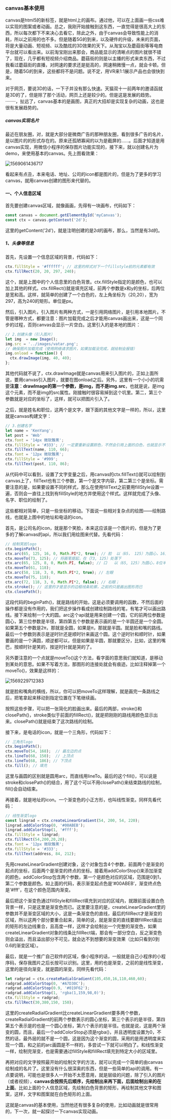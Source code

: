 ### canvas基本使用

canvas是html5的新标签，就是html上的画布。通过他，可以在上面画一些css难以实现的图案或者动画。总之，我刚开始接触到这东西，一直觉得是很高大上的东西，所以每次都下不来决心去看它，除此之外，由于canvas会导致性能上的消耗，所以之前用的也不多。但是随着5G的到来，以及硬件的升级，未来的页面，将是大量动画、短视频、以及酷炫的3D效果的天下。从淘宝以及蘑菇街等等电商平台就可以看出来。以前淘宝刚出来那会，商品能显示的清晰点的图片就很不错了，现在，几乎都有短视频介绍商品。蘑菇街的则是以主播的形式来卖东西，不过我看过蘑菇街的直播，对网速的要求还是挺高的，网速稍微慢一点，就会卡顿。但是，随着5G的到来，这些都将不是问题。说不定，用VR来1:1展示产品也会很快到来。

对于网页，要说3D的话，一下子并没有那么快速。天猫双十一前两年的邀请函就是3D的了，但是除了那个活动，网页上还是较少的。但是这是发展的趋势。········，扯远了，canvas基本的是画图，真正的大招却是实现复杂的动画，这也是很有发展趋势的。

##### canvas实现名片

最近在朋友圈，对，就是大部分是微商广告的那种朋友圈，看到很多广告的名片，是以图片的的形式存在的。原来还孤陋寡闻的以为是截屏的......。后面才知道是用canvas实现，用微信小程序的保存图片功能实现的，接下来，就以创建名片为demo，来使用基本的canvas。先上图看效果：

![1569061436717](https://github.com/yjl000/Blog/blob/master/进阶笔记/images/mingpian.png)

看起来有点丑，本来电话、地址、公司的icon都是图片的，但是为了更多的学习canvas，就用canvas创建的图形来代替的。

#### 一、个人信息区域

首先要创建canvas区域，就像画画，先得有一块画布，代码如下：

```javascript
const canvas = document.getElementById('myCanvas');
const ctx = canvas.getContext('2d');
```

这里的getContent('2d')，就是注明创建的是2d的画布，那么，当然是有3d的。

##### 1、头像等信息

首先，先设置一个信息区域的背景，代码如下：

```javascript
ctx.fillStyle = '#ffffff'; // 这里的样式对下一个fillstyle前的元素都有效
ctx.fillRect(20, 20, 297, 240);
```

这个，就是上图中的个人信息里的白色背景。ctx.fillStyle指定的是颜色，也可以加上其他的样式。ctx.fillRect()就是填充区域，前两个参数是x和y的坐标，后两位是宽和高。这样，就简单的创建了一个白色的，左上角坐标为（20,20），宽为297，高为240的矩形。单位是px。

然后，引入图片。引入图片有两种方式，一是引用网络图片，是引用本地图片。不管是哪种方式，都要注意：图片加载完成之后才能用canvas画出来，这是一个同步的过程，否则canvas会显示一片空白。这里引入的是本地的图片：

```javascript
// 2.创建头像（引入图片）
let img  = new Image();
img.src = '../images/vatar.png';
// 确保图片加载完成（使用网络请求图片，如果加载没完成，就绘制会报错）
img.onload = function() {
  ctx.drawImage(img, 40, 40);
};
```

其他代码就不说了，ctx.drawImage就是canvas用来引入图片的，正如上面所说，要用canvas引入图片，就要在图onload之后。另外，这里有一个小小的坑需要**注意**：**drawImage的第一个参数，是img，而不是img.src**，也就是说，是img这个元素，而不是img的src属性。刚接触时很容易掉到这个坑里。第二，第三个参数就是对应的坐标了，这样，就可以把图片引入了。

之后，就是姓名和职位，这两个是文字，跟下面的其他文字是一样的，所以，这里就是canvas构建文字：

```javascript
// 3.创建名字
let name = 'KenYang';
let post = 'Web'
ctx.font = '14px 微软雅黑';
ctx.fillStyle = '#333'; // 一定要重新设置颜色，不然会引用上面的白色，也就显示不出来了
ctx.fillText(name, 110, 66);
ctx.font = '12px 微软雅黑';
ctx.fillStyle = '#999';
ctx.fillText(post, 110, 86);
```

从代码中可以看到，设置了文字变量之后，用canvas的ctx.fillText()就可以绘制到canvas上了，fillText也有三个参数，第一个是文字内容，第二第三个是坐标。需要注意的是，如果要设置不同的样式，那么在使用fillText之前要用fillStyle设置一遍，否则会一直往上找到有fillStyle的地方并使用这个样式。这样就完成了头像、名字、职位的绘制了。

这些都相对简单，只是一些坐标的移动。下面说一些相对复杂点的绘图——绘制路线，也就是上图中的地址和电话的icon。

首先，是公司名的icon，就是那个笑脸，本来这应该是一个图片的，但是为了更多的了解canvas的api，所以我们用绘图来代替。先看代码：

```javascript
// 绘制笑脸logo
ctx.beginPath();
ctx.arc(65, 125, 16, 0, Math.PI*2, true); // 脸  以（65， 125）为圆心，16为半径，逆时针画一个满圆。
ctx.moveTo(73, 125); // 将画笔提起，在（73, 125）处落下
ctx.arc(65, 125, 8, 0, Math.PI, false); // 口   以（65, 125）为圆心，8位半径，顺时针画一个半圆；
ctx.moveTo(61, 118);
ctx.arc(58, 118, 3, 0, Math.PI*2, true); // 左眼
ctx.moveTo(75, 118);
ctx.arc(72, 118, 3, 0, Math.PI*2, false); // 右眼；
ctx.stroke(); // 这里的才是显示的边框线条轮廓，之前的只是画出图形而已
ctx.closePath();
```

这段代码的beginPath()，就是路线的开始，这是必须要调用的函数，不然后面的操作都是没有作用的，我们把这步操作看成创建绘制路线的笔，有笔才可以画出路线。接下来绘制一个大的圆。arc这个api就是用来创建一个圆，它的前两位参数是圆心，第三位参数是半径，第四第五个参数是表示画的是一个半圆还是一个全圆。如果第五个参数是2π，那就是全圆，如果是π，那就是半圆。就是脸和嘴的路线。最后一个参数则表示是逆时针还是顺时针来画这个圆。这个逆时针和顺时针，如果要画的是一个满圆，顺逆都可以，但是如果是半圆，那就要区分，比如，这里的嘴巴，按顺时针是笑的，按逆时针就是哭的了。

另外要注意的一个点就是moveTo()这个方法，看字面的意思我们就知道，是移动到某处的意思。如果不写着方法，那图形的连接处就会有痕迹。比如注释掉第一个moveTo()，效果是这样的：

![1569229712383](https://github.com/yjl000/Blog/blob/master/进阶笔记/images/1569229712383.png)





就是脸和嘴角的横线，所以，你可以把moveTo这样理解，就是画完一条路线之后，把笔拿起来移动到指定位置在下笔继续画。

按照这些步骤，可以把一张简化的脸画出来。最后的两部，stroke()和closePath()，stroke类似于前面的fillRect()，就是把刚刚的路线用颜色显示出来。closePath()就是结束了这次路线的绘制。

接下来，是电话的icon，就是一个三角形，代码如下：

```javascript
// 三角形logo
ctx.beginPath();
ctx.moveTo(54, 168);  // 最左边的点
ctx.lineTo(68, 150);  // 上顶点
ctx.lineTo(68, 186); // 下顶点
ctx.fill(); // 填充
```

这里与画圆的区别就是圆用arc，而直线用lineTo。最后的这个fill()，可以说是stroke和closePath()的结合，用了这个可以不用closePath()来结束路线的绘制，fill()会自动结束。

再接着，就是地址的icon。一个渐变色的小正方形，也叫线性渐变。同样先看代码：

```javascript
// 线性渐变logo 
const lingrad = ctx.createLinearGradient(54, 200, 54, 220);
lingrad.addColorStop(0, '#00ABEB');
lingrad.addColorStop(1, '#fff');
ctx.fillStyle = lingrad;
ctx.fillRect(54,200,20,20);
ctx.font = '12px 微软雅黑';
ctx.fillStyle = '#333';
ctx.fillText(address, 84, 212);
```

先用createLinearGradient创建对象，这个对象包含4个参数，前面两个是渐变的起点的坐标，后面两个是渐变的终点的坐标。接着用addColorStop()来添加渐变的颜色，addColorStop包含两个参数，第一个是颜色对应的区域，范围是0到1，第二个参数是颜色。如上面的代码，表示渐变起点色是‘#00ABEB’，渐变终点色是‘#fff'，在这个颜色范围内渐变。

最后把这个渐变色通过fillStyle和fillRect填充到对应的区域内，就跟前面设置白色背景一样，只是这里是渐变色而已。这里要注意的是，createLinearGradient里的参数并不是渐变区域的大小，这是一条渐变色的直线，最后的fillRect才是渐变的区域，所以这两个部分要重合起来，简单的说，就是渐变的直线要跟fillRect画出的矩形的左边线重合，且高度一样，这样才会绘制出一个完整的渐变色，如果createLinearGradient对象的线条比fillRect端，那会有一部分空白，反之渐变色则会溢出，而且溢出部分不可见，就会达不到想要的渐变效果（比如只看到0到0.6的渐变区域）。

最后，就是一个推广自己软件的区域，像小程序的话，一般就是自己小程序的小程序码，保存我图片之后长按可以识别。这里，用的也是渐变，之前的是线性渐变，这里的是径向渐变，就是圆的渐变。同样先看代码：

```javascript
let radgrad = ctx.createRadialGradient(105,450,16,110,460,60);
radgrad.addColorStop(0, '#A7D30C');
radgrad.addColorStop(0.9, '#019F62');
radgrad.addColorStop(1, 'rgba(1,159,98,0)');
ctx.fillStyle = radgrad;
ctx.fillRect(30,380,150, 150);
```

这里的createRadialGradient比createLinearGradient要多两个参数，createRadialGradient的前两个参数表示的圆心坐标，第三个表示的是半径，第四第五个表示是的也是一个圆心坐标，第六个表示的是半径。也就是说，这是两个渐变的圆，而且，最后一个addColorStop必须是rgba()，并且透明度设置为0，不然的话，最外层的就不是一个圆，这是因为这个渐变的圆，采用的是用透明度来实现一个圆，和之前的arc画圆是不一样的，多尝试一下就可以明白了。和线性渐变一样，绘制完渐变，也是需要通过fillStyle和fillRect填充到特定大小的区域里。

再把对应的文字按照最开始的绘制文字的方法，就可以完成一个简单的由canvas绘制成的名片了。这里没有什么很深奥的东西，但是一些简单的api的调用。有一点要说明，可能也是很多人一开始不太愿意用，就是层级的问题，除了引入的图片（或者视频），**canvas会按照先后顺序，先绘制出来再下面，后面绘制出来的在上面**。比如上面的个人信息区域，先绘制白色背景的矩形，再绘制其他文字和图案，这样，文字和图案就在白色矩形的上面。

这就是canvas的基本使用，当然他还有很多复杂的使用，比如动画就是很常用的，下一次，就一起探讨一下canvas实现动画。

